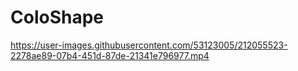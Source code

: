 # ColoShape

https://user-images.githubusercontent.com/53123005/212055523-2278ae89-07b4-451d-87de-21341e796977.mp4

